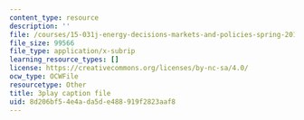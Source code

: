 ```yaml
---
content_type: resource
description: ''
file: /courses/15-031j-energy-decisions-markets-and-policies-spring-2012/8d206bf54e4ada5de488919f2823aaf8_ruRaCsL9tpQ.srt
file_size: 99566
file_type: application/x-subrip
learning_resource_types: []
license: https://creativecommons.org/licenses/by-nc-sa/4.0/
ocw_type: OCWFile
resourcetype: Other
title: 3play caption file
uid: 8d206bf5-4e4a-da5d-e488-919f2823aaf8
---
```


